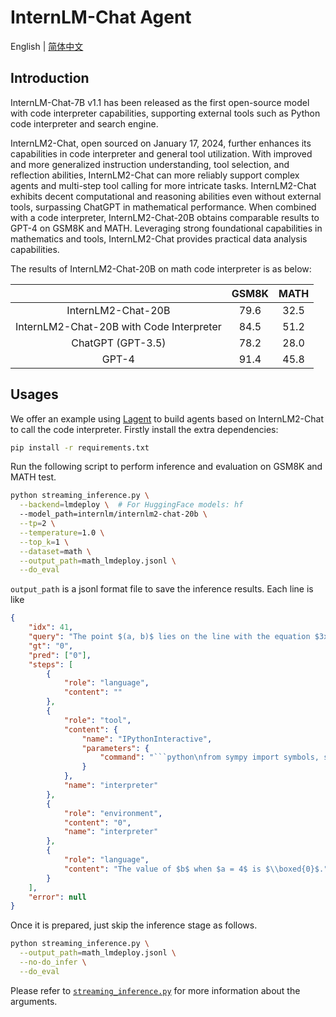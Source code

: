 # InternLM-Chat Agent

English | [简体中文](README_zh-CN.md)

## Introduction

InternLM-Chat-7B v1.1 has been released as the first open-source model with code interpreter capabilities, supporting external tools such as Python code interpreter and search engine.

InternLM2-Chat, open sourced on January 17, 2024, further enhances its capabilities in code interpreter and general tool utilization. With improved and more generalized instruction understanding, tool selection, and reflection abilities, InternLM2-Chat can more reliably support complex agents and multi-step tool calling for more intricate tasks. InternLM2-Chat exhibits decent computational and reasoning abilities even without external tools, surpassing ChatGPT in mathematical performance. When combined with a code interpreter, InternLM2-Chat-20B obtains comparable results to GPT-4 on GSM8K and MATH. Leveraging strong foundational capabilities in mathematics and tools, InternLM2-Chat provides practical data analysis capabilities.

The results of InternLM2-Chat-20B on math code interpreter is as below:

|                                          | GSM8K | MATH  |
| :--------------------------------------: | :---: | :---: |
|            InternLM2-Chat-20B            | 79.6  | 32.5  |
| InternLM2-Chat-20B with Code Interpreter | 84.5  | 51.2  |
|            ChatGPT (GPT-3.5)             | 78.2  | 28.0  |
|                  GPT-4                   | 91.4  | 45.8  |

## Usages

We offer an example using [Lagent](lagent.md) to build agents based on InternLM2-Chat to call the code interpreter. Firstly install the extra dependencies:

```bash
pip install -r requirements.txt
```

Run the following script to perform inference and evaluation on GSM8K and MATH test.

```bash
python streaming_inference.py \
  --backend=lmdeploy \  # For HuggingFace models: hf
  --model_path=internlm/internlm2-chat-20b \
  --tp=2 \
  --temperature=1.0 \
  --top_k=1 \
  --dataset=math \
  --output_path=math_lmdeploy.jsonl \
  --do_eval
```

`output_path` is a jsonl format file to save the inference results. Each line is like

```json
{
    "idx": 41, 
    "query": "The point $(a, b)$ lies on the line with the equation $3x + 2y = 12.$ When $a = 4$, what is the value of $b$?",
    "gt": "0",
    "pred": ["0"],
    "steps": [
        {
            "role": "language",
            "content": ""
        },
        {
            "role": "tool",
            "content": {
                "name": "IPythonInteractive",
                "parameters": {
                    "command": "```python\nfrom sympy import symbols, solve\n\ndef find_b():\n    x, y = symbols('x y')\n    equation = 3*x + 2*y - 12\n    b = solve(equation.subs(x, 4), y)[0]\n\n    return b\n\nresult = find_b()\nprint(result)\n```"
                }
            },
            "name": "interpreter"
        },
        {
            "role": "environment",
            "content": "0",
            "name": "interpreter"
        },
        {
            "role": "language",
            "content": "The value of $b$ when $a = 4$ is $\\boxed{0}$."
        }
    ],
    "error": null
}
```

Once it is prepared, just skip the inference stage as follows.

```bash
python streaming_inference.py \
  --output_path=math_lmdeploy.jsonl \
  --no-do_infer \
  --do_eval
```

Please refer to [`streaming_inference.py`](streaming_inference.py) for more information about the arguments.
